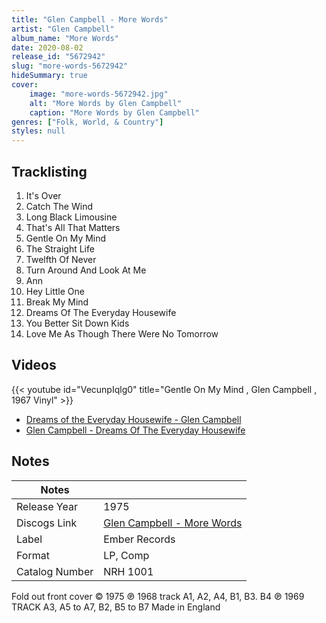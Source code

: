 ```yaml
---
title: "Glen Campbell - More Words"
artist: "Glen Campbell"
album_name: "More Words"
date: 2020-08-02
release_id: "5672942"
slug: "more-words-5672942"
hideSummary: true
cover:
    image: "more-words-5672942.jpg"
    alt: "More Words by Glen Campbell"
    caption: "More Words by Glen Campbell"
genres: ["Folk, World, & Country"]
styles: null
---
```

## Tracklisting
1. It's Over
2. Catch The Wind
3. Long Black Limousine
4. That's All That Matters
5. Gentle On My Mind
6. The Straight Life
7. Twelfth Of Never
8.  Turn Around And Look At Me
9. Ann
10. Hey Little One
11. Break My Mind
12. Dreams Of The Everyday Housewife
13. You Better Sit Down Kids
14. Love Me As Though There Were No Tomorrow

## Videos
{{< youtube id="VecunpIqlg0" title="Gentle On My Mind , Glen Campbell , 1967 Vinyl" >}}
- [Dreams of the Everyday Housewife - Glen Campbell](https://www.youtube.com/watch?v=owoRK0rHUk8)
- [Glen Campbell - Dreams Of The Everyday Housewife](https://www.youtube.com/watch?v=LonUQ5o-vLc)

## Notes
| Notes          |             |
| ---------------| ----------- |
| Release Year   | 1975 |
| Discogs Link   | [Glen Campbell - More Words](https://www.discogs.com/release/5672942-Glen-Campbell-More-Words) |
| Label          | Ember Records |
| Format         | LP, Comp |
| Catalog Number | NRH 1001 |

Fold out front cover © 1975 ℗ 1968 track A1, A2, A4, B1, B3. B4 ℗ 1969 TRACK A3, A5 to A7, B2, B5 to B7  Made in England 

